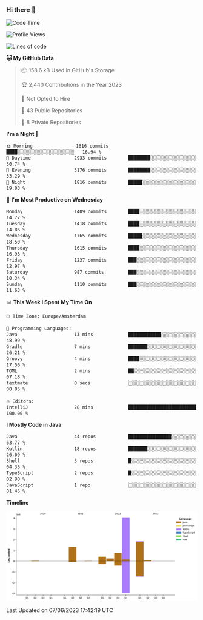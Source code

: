 ### Hi there 👋


<!--START_SECTION:waka-->
![Code Time](http://img.shields.io/badge/Code%20Time-3%2C236%20hrs%2019%20mins-blue)

![Profile Views](http://img.shields.io/badge/Profile%20Views-4-blue)

![Lines of code](https://img.shields.io/badge/From%20Hello%20World%20I%27ve%20Written-8.7%20million%20lines%20of%20code-blue)

**🐱 My GitHub Data** 

> 📦 158.6 kB Used in GitHub's Storage 
 > 
> 🏆 2,440 Contributions in the Year 2023
 > 
> 🚫 Not Opted to Hire
 > 
> 📜 43 Public Repositories 
 > 
> 🔑 8 Private Repositories 
 > 
**I'm a Night 🦉** 

```text
🌞 Morning                1616 commits        ████░░░░░░░░░░░░░░░░░░░░░   16.94 % 
🌆 Daytime                2933 commits        ████████░░░░░░░░░░░░░░░░░   30.74 % 
🌃 Evening                3176 commits        ████████░░░░░░░░░░░░░░░░░   33.29 % 
🌙 Night                  1816 commits        █████░░░░░░░░░░░░░░░░░░░░   19.03 % 
```
📅 **I'm Most Productive on Wednesday** 

```text
Monday                   1409 commits        ████░░░░░░░░░░░░░░░░░░░░░   14.77 % 
Tuesday                  1418 commits        ████░░░░░░░░░░░░░░░░░░░░░   14.86 % 
Wednesday                1765 commits        █████░░░░░░░░░░░░░░░░░░░░   18.50 % 
Thursday                 1615 commits        ████░░░░░░░░░░░░░░░░░░░░░   16.93 % 
Friday                   1237 commits        ███░░░░░░░░░░░░░░░░░░░░░░   12.97 % 
Saturday                 987 commits         ███░░░░░░░░░░░░░░░░░░░░░░   10.34 % 
Sunday                   1110 commits        ███░░░░░░░░░░░░░░░░░░░░░░   11.63 % 
```


📊 **This Week I Spent My Time On** 

```text
🕑︎ Time Zone: Europe/Amsterdam

💬 Programming Languages: 
Java                     13 mins             ████████████░░░░░░░░░░░░░   48.99 % 
Gradle                   7 mins              ███████░░░░░░░░░░░░░░░░░░   26.21 % 
Groovy                   4 mins              ████░░░░░░░░░░░░░░░░░░░░░   17.56 % 
TOML                     2 mins              ██░░░░░░░░░░░░░░░░░░░░░░░   07.18 % 
textmate                 0 secs              ░░░░░░░░░░░░░░░░░░░░░░░░░   00.05 % 

🔥 Editors: 
IntelliJ                 28 mins             █████████████████████████   100.00 % 
```

**I Mostly Code in Java** 

```text
Java                     44 repos            ████████████████░░░░░░░░░   63.77 % 
Kotlin                   18 repos            ███████░░░░░░░░░░░░░░░░░░   26.09 % 
Shell                    3 repos             █░░░░░░░░░░░░░░░░░░░░░░░░   04.35 % 
TypeScript               2 repos             █░░░░░░░░░░░░░░░░░░░░░░░░   02.90 % 
JavaScript               1 repo              ░░░░░░░░░░░░░░░░░░░░░░░░░   01.45 % 
```



**Timeline**

![Lines of Code chart](https://raw.githubusercontent.com/powercasgamer/powercasgamer/master/assets/bar_graph.png)


 Last Updated on 07/06/2023 17:42:19 UTC
<!--END_SECTION:waka-->
